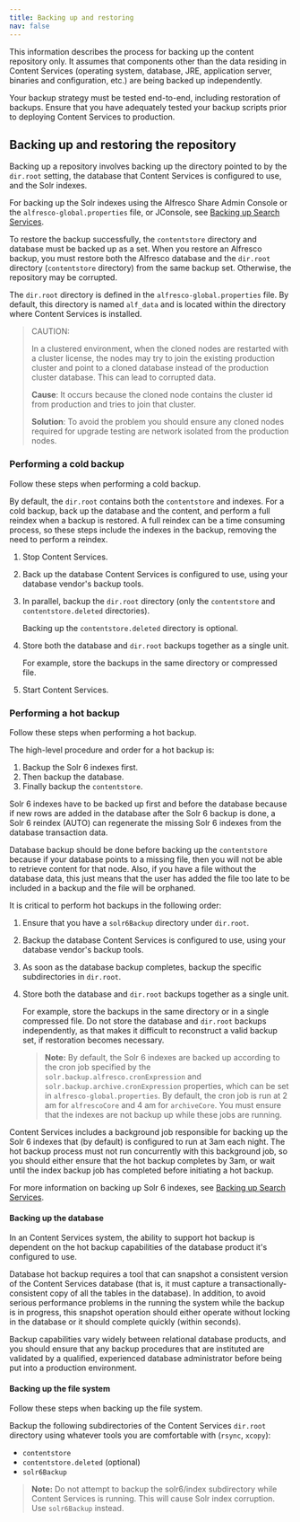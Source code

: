 ```yaml
---
title: Backing up and restoring
nav: false
---
```


This information describes the process for backing up the content repository only. It assumes that components other 
than the data residing in Content Services (operating system, database, JRE, application server, binaries and 
configuration, etc.) are being backed up independently.

Your backup strategy must be tested end-to-end, including restoration of backups. Ensure that you have adequately 
tested your backup scripts prior to deploying Content Services to production.

## Backing up and restoring the repository

Backing up a repository involves backing up the directory pointed to by the `dir.root` setting, the database that 
Content Services is configured to use, and the Solr indexes.

For backing up the Solr indexes using the Alfresco Share Admin Console or the `alfresco-global.properties` file, or 
JConsole, see [Backing up Search Services](TODO_LINK:https://docs.alfresco.com/search-enterprise/tasks/solr-backup.html).

To restore the backup successfully, the `contentstore` directory and database must be backed up as a set. When you restore 
an Alfresco backup, you must restore both the Alfresco database and the `dir.root` directory (`contentstore` directory) 
from the same backup set. Otherwise, the repository may be corrupted.

The `dir.root` directory is defined in the `alfresco-global.properties` file. By default, this directory is named `alf_data` 
and is located within the directory where Content Services is installed.

>CAUTION:
>
>In a clustered environment, when the cloned nodes are restarted with a cluster license, the nodes may try to join the 
>existing production cluster and point to a cloned database instead of the production cluster database. This can lead 
>to corrupted data.
>
>**Cause**: It occurs because the cloned node contains the cluster id from production and tries to join that cluster.
>
>**Solution**: To avoid the problem you should ensure any cloned nodes required for upgrade testing are network isolated from the production nodes.

### Performing a cold backup

Follow these steps when performing a cold backup.

By default, the `dir.root` contains both the `contentstore` and indexes. For a cold backup, back up the database and 
the content, and perform a full reindex when a backup is restored. A full reindex can be a time consuming process, 
so these steps include the indexes in the backup, removing the need to perform a reindex.

1.  Stop Content Services.

2.  Back up the database Content Services is configured to use, using your database vendor's backup tools.

3.  In parallel, backup the `dir.root` directory (only the `contentstore` and `contentstore.deleted` directories).

    Backing up the `contentstore.deleted` directory is optional.

4.  Store both the database and `dir.root` backups together as a single unit.

    For example, store the backups in the same directory or compressed file.

5.  Start Content Services.

### Performing a hot backup

Follow these steps when performing a hot backup.

The high-level procedure and order for a hot backup is:

1.  Backup the Solr 6 indexes first.
2.  Then backup the database.
3.  Finally backup the `contentstore`.

Solr 6 indexes have to be backed up first and before the database because if new rows are added in the database after 
the Solr 6 backup is done, a Solr 6 reindex (AUTO) can regenerate the missing Solr 6 indexes from the database 
transaction data.

Database backup should be done before backing up the `contentstore` because if your database points to a missing file, 
then you will not be able to retrieve content for that node. Also, if you have a file without the database data, 
this just means that the user has added the file too late to be included in a backup and the file will be orphaned.

It is critical to perform hot backups in the following order:

1.  Ensure that you have a `solr6Backup` directory under `dir.root`.

2.  Backup the database Content Services is configured to use, using your database vendor's backup tools.

3.  As soon as the database backup completes, backup the specific subdirectories in `dir.root`.

4.  Store both the database and `dir.root` backups together as a single unit.

    For example, store the backups in the same directory or in a single compressed file. Do not store the database and `dir.root` backups independently, as that makes it difficult to reconstruct a valid backup set, if restoration becomes necessary.

    >**Note:** By default, the Solr 6 indexes are backed up according to the cron job specified by the `solr.backup.alfresco.cronExpression` and `solr.backup.archive.cronExpression` properties, which can be set in `alfresco-global.properties`. By default, the cron job is run at 2 am for `alfrescoCore` and 4 am for `archiveCore`. You must ensure that the indexes are not backup up while these jobs are running.

Content Services includes a background job responsible for backing up the Solr 6 indexes that (by default) is 
configured to run at 3am each night. The hot backup process must not run concurrently with this background job, so you 
should either ensure that the hot backup completes by 3am, or wait until the index backup job has completed before 
initiating a hot backup.

For more information on backing up Solr 6 indexes, see 
[Backing up Search Services](TODO_LINK:https://docs.alfresco.com/search-enterprise/tasks/solr-backup.html).

#### Backing up the database

In an Content Services system, the ability to support hot backup is dependent on the hot backup capabilities 
of the database product it's configured to use.

Database hot backup requires a tool that can snapshot a consistent version of the Content Services database 
(that is, it must capture a transactionally-consistent copy of all the tables in the database). In addition, to avoid 
serious performance problems in the running the system while the backup is in progress, this snapshot operation should 
either operate without locking in the database or it should complete quickly (within seconds).

Backup capabilities vary widely between relational database products, and you should ensure that any backup procedures 
that are instituted are validated by a qualified, experienced database administrator before being put into a 
production environment.

#### Backing up the file system

Follow these steps when backing up the file system.

Backup the following subdirectories of the Content Services `dir.root` directory using whatever tools you are 
comfortable with (`rsync`, `xcopy`):

* `contentstore`
* `contentstore.deleted` (optional)
* `solr6Backup`

>**Note:** Do not attempt to backup the solr6/index subdirectory while Content Services is running. This will cause Solr index corruption. Use `solr6Backup` instead.

